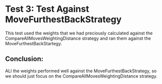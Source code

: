 # Test 3: Test Against MoveFurthestBackStrategy

This test used the weights that we had preciously calculated against the
CompareAllMovesWeightingDistance strategy and ran them against
the MoveFurthestBackStartegy.

## Conclusion:
ALl the weights performed well against the MoveFurthestBackStrategy, so we
should just focus on the CompareAllMovesWeightingDistance strategy.